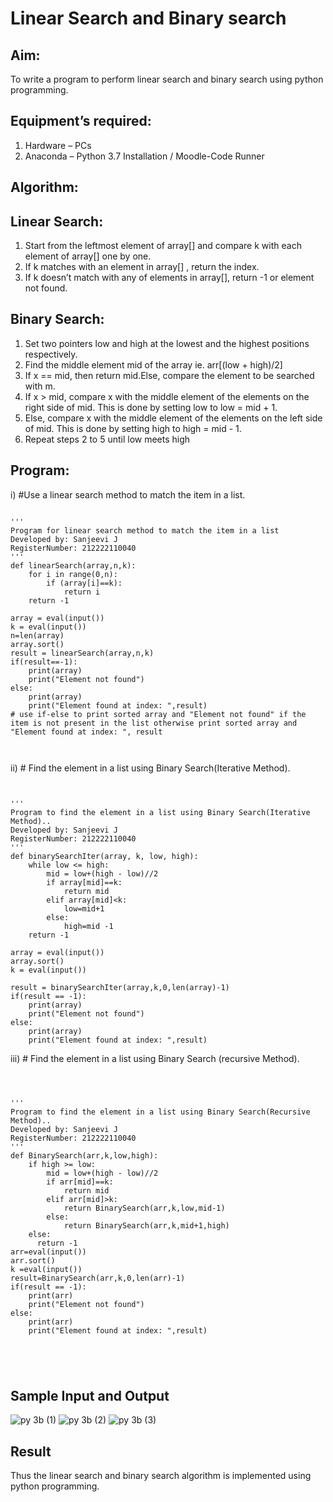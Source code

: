 # Linear Search and Binary search
## Aim:
To write a program to perform linear search and binary search using python programming.
## Equipment’s required:
1.	Hardware – PCs
2.	Anaconda – Python 3.7 Installation / Moodle-Code Runner
## Algorithm:
## Linear Search:
1.	Start from the leftmost element of array[] and compare k with each element of array[] one by one.
2.	If k matches with an element in array[] , return the index.
3.	If k doesn’t match with any of elements in array[], return -1 or element not found.
## Binary Search:
1.	Set two pointers low and high at the lowest and the highest positions respectively.
2.	Find the middle element mid of the array ie. arr[(low + high)/2]
3.	If x == mid, then return mid.Else, compare the element to be searched with m.
4.	If x > mid, compare x with the middle element of the elements on the right side of mid. This is done by setting low to low = mid + 1.
5.	Else, compare x with the middle element of the elements on the left side of mid. This is done by setting high to high = mid - 1.
6.	Repeat steps 2 to 5 until low meets high
## Program:
i)	#Use a linear search method to match the item in a list.
```

''' 
Program for linear search method to match the item in a list
Developed by: Sanjeevi J
RegisterNumber: 212222110040
'''
def linearSearch(array,n,k):
    for i in range(0,n):
        if (array[i]==k):
            return i
    return -1
    
array = eval(input())
k = eval(input()) 
n=len(array)
array.sort()
result = linearSearch(array,n,k)
if(result==-1):
    print(array)
    print("Element not found")
else:
    print(array)
    print("Element found at index: ",result)
# use if-else to print sorted array and "Element not found" if the item is not present in the list otherwise print sorted array and "Element found at index: ", result



```
ii)	# Find the element in a list using Binary Search(Iterative Method).
```


''' 
Program to find the element in a list using Binary Search(Iterative Method)..
Developed by: Sanjeevi J
RegisterNumber: 212222110040
'''
def binarySearchIter(array, k, low, high):
    while low <= high:
        mid = low+(high - low)//2
        if array[mid]==k:
            return mid
        elif array[mid]<k:
            low=mid+1
        else:
            high=mid -1
    return -1
    
array = eval(input())
array.sort()
k = eval(input()) 

result = binarySearchIter(array,k,0,len(array)-1)
if(result == -1):
    print(array)
    print("Element not found")
else:
    print(array)
    print("Element found at index: ",result)

```
iii)	# Find the element in a list using Binary Search (recursive Method).
```



''' 
Program to find the element in a list using Binary Search(Recursive Method)..
Developed by: Sanjeevi J
RegisterNumber: 212222110040
'''
def BinarySearch(arr,k,low,high):
    if high >= low:
        mid = low+(high - low)//2
        if arr[mid]==k:
            return mid
        elif arr[mid]>k:
            return BinarySearch(arr,k,low,mid-1)
        else:
            return BinarySearch(arr,k,mid+1,high)
    else:
      return -1
arr=eval(input())
arr.sort()
k =eval(input())
result=BinarySearch(arr,k,0,len(arr)-1)
if(result == -1):
    print(arr)
    print("Element not found")
else:
    print(arr)
    print("Element found at index: ",result)





```
## Sample Input and Output
![py 3b (1)](https://github.com/sanjeevi00/Search-Algorithm/assets/121484976/ef1233ea-bfe2-436f-ab53-e052b2815008)
![py 3b (2)](https://github.com/sanjeevi00/Search-Algorithm/assets/121484976/446b0d29-06f4-4cf7-b5c8-1c08ed94e15a)
![py 3b (3)](https://github.com/sanjeevi00/Search-Algorithm/assets/121484976/cda1d184-6590-4e60-b274-5654677490ab)





## Result
Thus the linear search and binary search algorithm is implemented using python programming.
